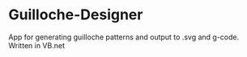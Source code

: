 Guilloche-Designer
==================

App for generating guilloche patterns and output to .svg and g-code. Written in VB.net
